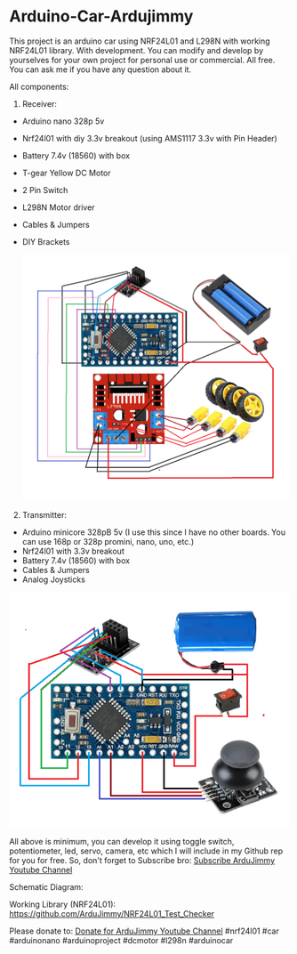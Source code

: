 # Arduino-Car-Ardujimmy
This project is an arduino car using NRF24L01 and L298N with working NRF24L01 library. With development. You can modify and develop by yourselves for your own project for personal use or commercial. All free. You can ask me if you have any question about it.

All components:

1. Receiver:
- Arduino nano 328p 5v
- Nrf24l01 with diy 3.3v breakout (using AMS1117 3.3v with Pin Header)
- Battery 7.4v (18560) with box
- T-gear Yellow DC Motor
- 2 Pin Switch
- L298N Motor driver
- Cables & Jumpers
- DIY Brackets

  <img src="https://github.com/ArduJimmy/Arduino-Car-Ardujimmy/blob/main/Receiver.png" alt="Receiver NRF24L01 Arduino Car" title="Receiver NRF24L01 Arduino Car"/>

2. Transmitter:
- Arduino minicore 328pB 5v (I use this since I have no other boards. You can use 168p or 328p promini, nano, uno, etc.)
- Nrf24l01 with 3.3v breakout
- Battery 7.4v (18560) with box
- Cables & Jumpers
- Analog Joysticks

<img src="https://github.com/ArduJimmy/Arduino-Car-Ardujimmy/blob/main/transmitter.png" alt="Transmitter NRF24L01 Arduino Car" title="Transmitter NRF24L01 Arduino Car"/>

All above is minimum, you can develop it using toggle switch, potentiometer, led, servo, camera, etc which I will include in my Github rep for you for free. So, don't forget to Subscribe bro: <a href="https://www.youtube.com/@ardujimmy" title="ArduJimmy">Subscribe ArduJimmy Youtube Channel</a>

Schematic Diagram:


Working Library (NRF24L01):
https://github.com/ArduJimmy/NRF24L01_Test_Checker

Please donate to: <a href="https://www.paypal.me/idhermannz" title="Donate ArduJimmy">Donate for ArduJimmy Youtube Channel</a>
#nrf24l01 #car #arduinonano #arduinoproject #dcmotor #l298n #arduinocar
